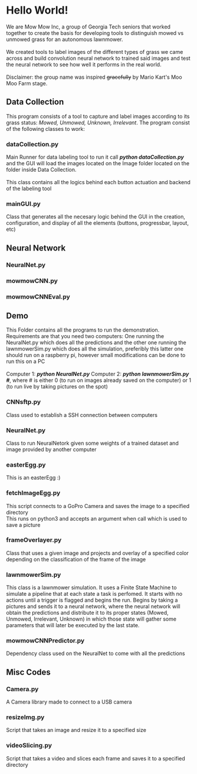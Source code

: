 <h1>Hello World!</h1>
<p>We are Mow Mow Inc, a group of Georgia Tech seniors that worked together to create the basis for developing tools to distinguish mowed vs unmowed grass for an autonomous lawnmower.
<br><br>
We created tools to label images of the different types of grass we came across and build convolution neural network to trained said images and test the neural network to see how well it performs in the real world. 
<br><br>
Disclaimer: the group name was inspired <strike>gracefully</strike> by  Mario Kart's Moo Moo Farm stage.
</p>

<h2>Data Collection</h2>
<p>
  This program consists of a tool to capture and label images according to its grass status: 
  <i>Mowed, Unmowed, Unknown, Irrelevant</i>. 
  The program consist of the following classes to work:
  
  <h3>dataCollection.py</h3>
  <p>Main Runner for data labeling tool to run it call <b><i>python dataCollection.py</i></b> and the GUI will load the images located on the Image folder located on the folder inside Data Collection.
  <br><br>
This class contains all the logics behind each button actuation and backend of the labeling tool</p>
  <h3>mainGUI.py</h3>
  <p>Class that generates all the necesary logic behind the GUI in the creation, configuration, and display of all the elements (buttons, progressbar, layout, etc)</p>
</p>

<h2>Neural Network</h2>
<p>
  <h3>NeuralNet.py</h3>
  <h3>mowmowCNN.py</h3>
  <h3>mowmowCNNEval.py</h3>
</p>

<h2>Demo</h2>
<p>
  <p>This Folder contains all the programs to run the demonstration. Requirements are that you need two computers: One running the NeuralNet.py which does all the predictions and the other one running the lawnmowerSim.py which does all the simulation, preferibly this latter one should run on a raspberry pi, however small modifications can be done to run this on a PC
  <br><br>
  Computer 1: <b><i>python NeuralNet.py</i></b>
  Computer 2: <b><i>python lawnmowerSim.py #</i></b>, where # is either 0 (to run on images already saved on the computer) or 1 (to run live by taking pictures on the spot)
  </p>
  <h3>CNNsftp.py</h3>
  <p>Class used to establish a SSH connection between computers</p>
  <h3>NeuralNet.py</h3>
  <p>Class to run NeuralNetork given some weights of a trained dataset and image provided by another computer</p>
  <h3>easterEgg.py</h3>
  <p>This is an easterEgg :)</p>
  <h3>fetchImageEgg.py</h3>
  <p>This script connects to a GoPro Camera and saves the image to a specified directory
  <br><be>This runs on python3 and accepts an argument when call which is used to save a picture</p>
  <h3>frameOverlayer.py</h3>
  <p>Class that uses a given image and projects and overlay of a specified color depending on the classification of the frame of the image</p>
  <h3>lawnmowerSim.py</h3>
  <p>This class is a lawnmower simulation. It uses a Finite State Machine to simulate a pipeline that at each state a task is perfomed. It starts with no actions until a trigger is flagged and begins the run. Begins by taking a pictures and sends it to a neural network, where the neural network will obtain the predictions and distribute it to its proper states (Mowed, Unmowed, Irrelevant, Unknown) in which those state will gather some parameters that will later be executed by the last state.</p>
  <h3>mowmowCNNPredictor.py</h3>
  <p>Dependency class used on the NeuralNet to come with all the predictions</p>
</p>

<h2>Misc Codes</h2>
<p>
  <h3>Camera.py</h3>
  <p>A Camera library made to connect to a USB camera</p>
  <h3>resizeImg.py</h3>
  <p>Script that takes an image and resize it to a specified size</p>
  <h3>videoSlicing.py</h3>
  <p>Script that takes a video and slices each frame and saves it to a specified directory</p>
</p>
